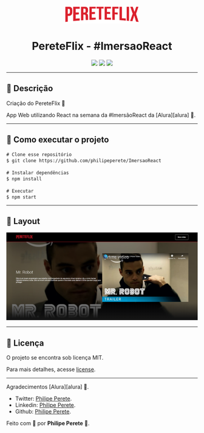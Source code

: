 <p align='center'><img width='200' src="./src/assets/img/logo.png"/></p>
<h1 align='center'>PereteFlix - #ImersaoReact</h1>
<p align='center'>
<img src="https://img.shields.io/github/repo-size/philipeperete/ImersaoReact">
<img src="https://img.shields.io/github/last-commit/philipeperete/ImersaoReact">
<img src="https://img.shields.io/github/license/philipeperete/ImersaoReact">
</p>

_________

## 🔖 Descrição 
<p>Criação do PereteFlix 🎥 </p>
<p>App Web utilizando React na semana da #ImersãoReact da [Alura][alura] 💜.</p>

_________

## 🚀 Como executar o projeto

    # Clone esse repositório
    $ git clone https://github.com/philipeperete/ImersaoReact
    
    # Instalar dependências
    $ npm install
    
    # Executar
    $ npm start

_________

## 🎨 Layout
<img src="./src/assets/img/layout.png">

_________

## 📝 Licença
O projeto se encontra sob licença MIT.

Para mais detalhes, acesse [license](LICENSE).

_________

Agradecimentos [Alura][alura] 💜.

* Twitter: [Philipe Perete](https://twitter.com/PhilipePerete).
* Linkedin: [Philipe Perete](https://www.linkedin.com/in/philipe-perete-b76622104).
* Github: [Philipe Perete](https://github.com/philipeperete).

Feito com 💙 por **Philipe Perete** 👻.